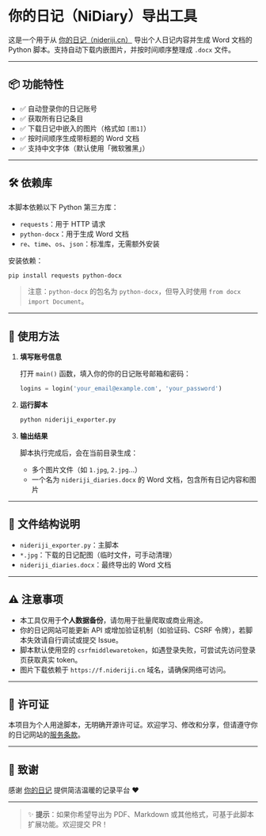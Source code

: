 # 你的日记（NiDiary）导出工具

这是一个用于从 [你的日记（nideriji.cn）](https://nideriji.cn) 导出个人日记内容并生成 Word 文档的 Python 脚本。支持自动下载内嵌图片，并按时间顺序整理成 `.docx` 文件。

---

## 📦 功能特性

- ✅ 自动登录你的日记账号
- ✅ 获取所有日记条目
- ✅ 下载日记中嵌入的图片（格式如 `[图1]`）
- ✅ 按时间顺序生成带标题的 Word 文档
- ✅ 支持中文字体（默认使用「微软雅黑」）

---

## 🛠️ 依赖库

本脚本依赖以下 Python 第三方库：

- `requests`：用于 HTTP 请求
- `python-docx`：用于生成 Word 文档
- `re`、`time`、`os`、`json`：标准库，无需额外安装

安装依赖：

```bash
pip install requests python-docx
```

> 注意：`python-docx` 的包名为 `python-docx`，但导入时使用 `from docx import Document`。

---

## 🔐 使用方法

1. **填写账号信息**

   打开 `main()` 函数，填入你的你的日记账号邮箱和密码：

   ```python
   logins = login('your_email@example.com', 'your_password')
   ```

2. **运行脚本**

   ```bash
   python nideriji_exporter.py
   ```

3. **输出结果**

   脚本执行完成后，会在当前目录生成：
   - 多个图片文件（如 `1.jpg`, `2.jpg`...）
   - 一个名为 `nideriji_diaries.docx` 的 Word 文档，包含所有日记内容和图片

---

## 📁 文件结构说明

- `nideriji_exporter.py`：主脚本
- `*.jpg`：下载的日记配图（临时文件，可手动清理）
- `nideriji_diaries.docx`：最终导出的 Word 文档

---

## ⚠️ 注意事项

- 本工具仅用于**个人数据备份**，请勿用于批量爬取或商业用途。
- 你的日记网站可能更新 API 或增加验证机制（如验证码、CSRF 令牌），若脚本失效请自行调试或提交 Issue。
- 脚本默认使用空的 `csrfmiddlewaretoken`，如遇登录失败，可尝试先访问登录页获取真实 token。
- 图片下载依赖于 `https://f.nideriji.cn` 域名，请确保网络可访问。

---

## 📜 许可证

本项目为个人用途脚本，无明确开源许可证。欢迎学习、修改和分享，但请遵守你的日记网站的[服务条款](https://nideriji.cn)。

---

## 🙏 致谢

感谢 [你的日记](https://nideriji.cn) 提供简洁温暖的记录平台 ❤️

---

> ✨ **提示**：如果你希望导出为 PDF、Markdown 或其他格式，可基于此脚本扩展功能。欢迎提交 PR！